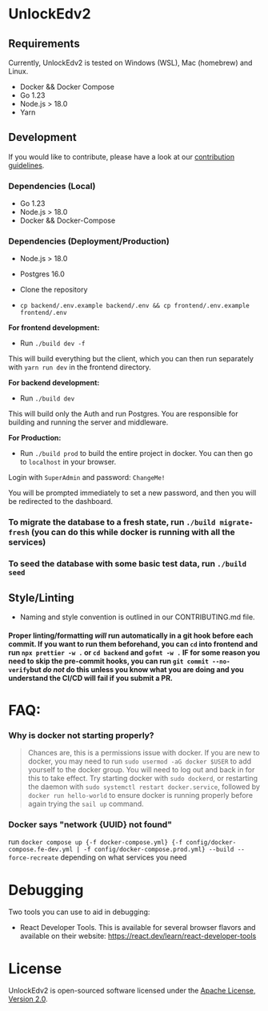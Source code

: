 # UnlockEdv2

## Requirements

Currently, UnlockEdv2 is tested on Windows (WSL), Mac (homebrew) and Linux.

-   Docker && Docker Compose
-   Go 1.23
-   Node.js > 18.0
-   Yarn

## Development

If you would like to contribute, please have a look at our [contribution guidelines](CONTRIBUTING.md).

### Dependencies (Local)

-   Go 1.23
-   Node.js > 18.0
-   Docker && Docker-Compose

### Dependencies (Deployment/Production)

-   Node.js > 18.0
-   Postgres 16.0

-   Clone the repository
-   `cp backend/.env.example backend/.env && cp frontend/.env.example frontend/.env`

**For frontend development:**
-  Run `./build dev -f`

This will build everything but the client, which you can then run separately with `yarn run dev` in the frontend directory.

**For backend development:**

-   Run `./build dev`

This will build only the Auth and run Postgres. You are responsible for building and running the server and middleware.

**For Production:**

- Run `./build prod` to build the entire project in docker. You can then go to `localhost` in your browser.


Login with `SuperAdmin` and password: `ChangeMe!`

You will be prompted immediately to set a new password, and then you will be redirected to the dashboard.

### To migrate the database to a fresh state, run `./build migrate-fresh` (you can do this while docker is running with all the services)

### To seed the database with some basic test data, run `./build seed`

## Style/Linting

-   Naming and style convention is outlined in our CONTRIBUTING.md file.

#### Proper linting/formatting _will_ run automatically in a git hook before each commit. If you want to run them beforehand, you can `cd` into frontend and run `npx prettier -w .` or `cd backend` and `gofmt -w .` IF for some reason you need to skip the pre-commit hooks, you can run `git commit --no-verify`but _do not_ do this unless you know what you are doing and you understand the CI/CD will fail if you submit a PR.

# FAQ:

### Why is docker not starting properly?

> Chances are, this is a permissions issue with docker. If you are new to docker, you may need to run `sudo usermod -aG docker $USER`
> to add yourself to the docker group. You will need to log out and back in for this to take effect.
> Try starting docker with `sudo dockerd`, or restarting the daemon with `sudo systemctl restart docker.service`, followed by `docker run hello-world`
> to ensure docker is running properly before again trying the `sail up` command.

### Docker says "network {UUID} not found"
run `docker compose up {-f docker-compose.yml} {-f config/docker-compose.fe-dev.yml | -f config/docker-compose.prod.yml} --build --force-recreate` depending on what services you need

# Debugging

Two tools you can use to aid in debugging:

-   React Developer Tools. This is available for several browser flavors and available on their website: https://react.dev/learn/react-developer-tools

# License

UnlockEdv2 is open-sourced software licensed under the [Apache License, Version 2.0](https://opensource.org/license/apache-2-0/).
